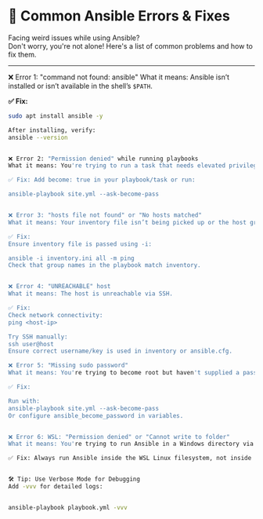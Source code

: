# 🐞 Common Ansible Errors & Fixes

Facing weird issues while using Ansible?  
Don't worry, you're not alone! Here's a list of common problems and how to fix them.

---

❌ Error 1: "command not found: ansible"
What it means: Ansible isn’t installed or isn’t available in the shell’s `$PATH`.

**✅ Fix:**
```bash
sudo apt install ansible -y

After installing, verify:
ansible --version


❌ Error 2: "Permission denied" while running playbooks
What it means: You're trying to run a task that needs elevated privileges.

✅ Fix: Add become: true in your playbook/task or run:

ansible-playbook site.yml --ask-become-pass


❌ Error 3: "hosts file not found" or "No hosts matched"
What it means: Your inventory file isn’t being picked up or the host group doesn’t exist.

✅ Fix:
Ensure inventory file is passed using -i:

ansible -i inventory.ini all -m ping
Check that group names in the playbook match inventory.


❌ Error 4: "UNREACHABLE" host
What it means: The host is unreachable via SSH.

✅ Fix:
Check network connectivity:
ping <host-ip>

Try SSH manually:
ssh user@host
Ensure correct username/key is used in inventory or ansible.cfg.

❌ Error 5: "Missing sudo password"
What it means: You're trying to become root but haven't supplied a password.

✅ Fix:

Run with:
ansible-playbook site.yml --ask-become-pass
Or configure ansible_become_password in variables.


❌ Error 6: WSL: "Permission denied" or "Cannot write to folder"
What it means: You're trying to run Ansible in a Windows directory via WSL.

✅ Fix: Always run Ansible inside the WSL Linux filesystem, not inside /mnt/c/ paths.


🛠️ Tip: Use Verbose Mode for Debugging
Add -vvv for detailed logs:


ansible-playbook playbook.yml -vvv
